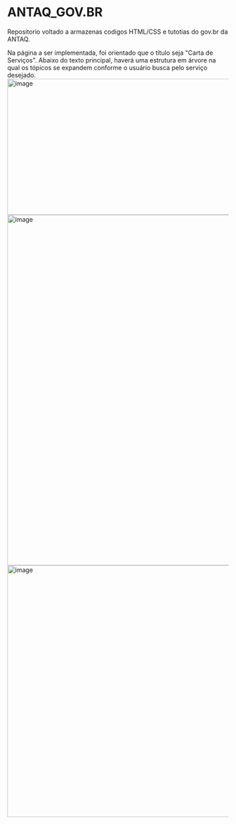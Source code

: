 # ANTAQ_GOV.BR
Repositorio voltado a armazenas codigos HTML/CSS e tutotias do gov.br da ANTAQ.

Na página a ser implementada, foi orientado que o título seja "Carta de Serviços". Abaixo do texto principal, haverá uma estrutura em árvore na qual os tópicos se expandem conforme o usuário busca pelo serviço desejado.
<img width="697" height="310" alt="image" src="https://github.com/user-attachments/assets/3f5bb83f-03f7-4737-9ad2-56e9f9a67286" />
<img width="965" height="799" alt="image" src="https://github.com/user-attachments/assets/d34def98-0d19-4a33-9260-be3857556f39" />
<img width="1212" height="574" alt="image" src="https://github.com/user-attachments/assets/15214c70-ee47-481f-816f-371b07c909dc" />

